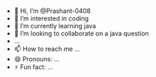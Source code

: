 - 👋 Hi, I’m @Prashant-0408
- 👀 I’m interested in coding 
- 🌱 I’m currently learning java
- 💞️ I’m looking to collaborate on a java question
- ...
- 📫 How to reach me ...
- 😄 Pronouns: ...
- ⚡ Fun fact: ...

<!---
Prashant-0408/Prashant-0408 is a ✨ special ✨ repository because its `README.md` (this file) appears on your GitHub profile.
You can click the Preview link to take a look at your changes.
--->
